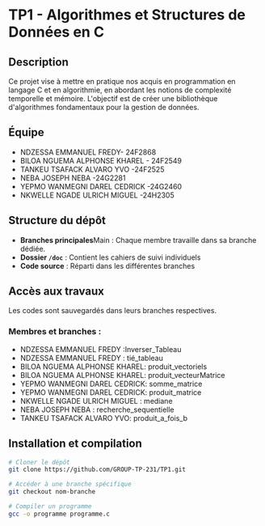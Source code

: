 # TP1 - Algorithmes et Structures de Données en C

## Description 
Ce projet vise à mettre en pratique nos acquis en programmation en langage C et en algorithmie, en abordant les notions de complexité temporelle et mémoire. L'objectif est de créer une bibliothèque d'algorithmes fondamentaux pour la gestion de données.

## Équipe
- NDZESSA EMMANUEL FREDY- 24F2868
- BILOA NGUEMA ALPHONSE KHAREL - 24F2549
- TANKEU TSAFACK ALVARO YVO -24F2525
- NEBA JOSEPH NEBA -24G2281
- YEPMO WANMEGNI DAREL CEDRICK -24G2460
- NKWELLE NGADE ULRICH MIGUEL -24H2305

## Structure du dépôt
- **Branches principales**Main : Chaque membre travaille dans sa branche dédiée.
- **Dossier `/doc`** : Contient les cahiers de suivi individuels
- **Code source** : Réparti dans les différentes branches

## Accès aux travaux
Les codes sont sauvegardés dans leurs branches respectives.

### Membres et branches :
- NDZESSA EMMANUEL FREDY :Inverser_Tableau 
- NDZESSA EMMANUEL FREDY : tié_tableau
- BILOA NGUEMA ALPHONSE KHAREL: produit_vectoriels
- BILOA NGUEMA ALPHONSE KHAREL: produit_vecteurMatrice
- YEPMO WANMEGNI DAREL CEDRICK: somme_matrice 
- YEPMO WANMEGNI DAREL CEDRICK: produit_matrice
- NKWELLE NGADE ULRICH MIGUEL : mediane
- NEBA JOSEPH NEBA : recherche_sequentielle
- TANKEU TSAFACK ALVARO YVO: produit_a_fois_b

## Installation et compilation
```bash
# Cloner le dépôt
git clone https://github.com/GROUP-TP-231/TP1.git

# Accéder à une branche spécifique
git checkout nom-branche

# Compiler un programme
gcc -o programme programme.c
